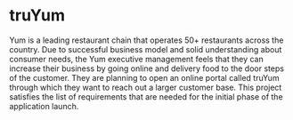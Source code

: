 # truYum

Yum is a leading restaurant chain that operates 50+ restaurants across the country. Due
to successful business model and solid understanding about consumer needs, the Yum
executive management feels that they can increase their business by going online and
delivery food to the door steps of the customer. They are planning to open an online portal
called truYum through which they want to reach out a larger customer base. This
project satisfies the list of requirements that are needed for the initial phase of the
application launch.

